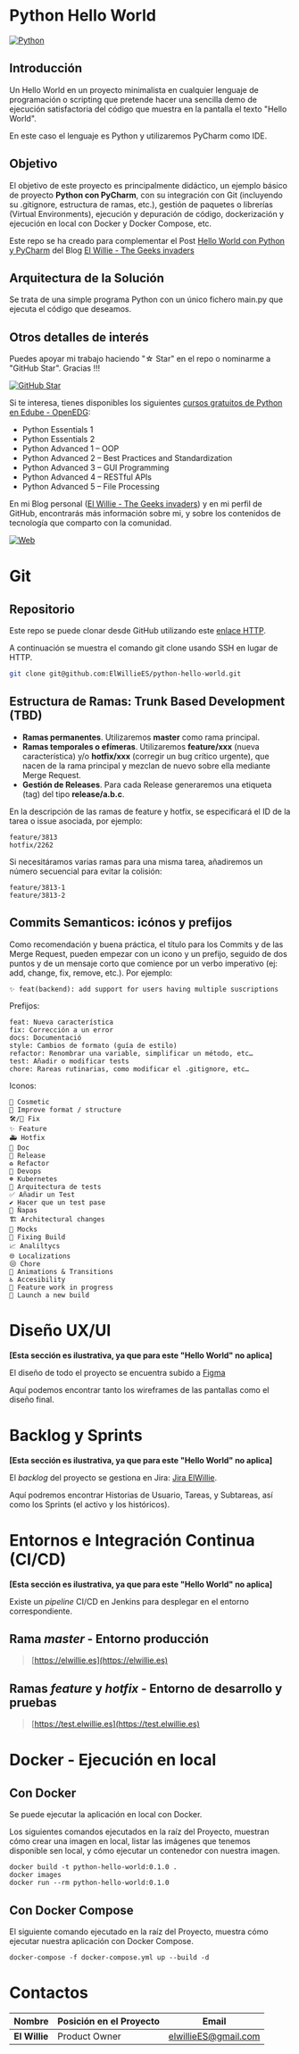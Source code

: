 # Python Hello World

[![Python](https://img.shields.io/badge/Python-3.9+-yellow?style=for-the-badge&logo=python&logoColor=white&labelColor=101010)](https://python.org)

## Introducción

Un Hello World en un proyecto minimalista en cualquier lenguaje de programación o scripting que pretende hacer una sencilla demo de ejecución satisfactoria del código que muestra en la pantalla el texto "Hello World".

En este caso el lenguaje es Python y utilizaremos PyCharm como IDE.


## Objetivo

El objetivo de este proyecto es principalmente didáctico, un ejemplo básico de proyecto **Python con PyCharm**, con su integración con Git (incluyendo su .gitignore, estructura de ramas, etc.), gestión de paquetes o librerías (Virtual Environments), ejecución y depuración de código, dockerización y ejecución en local con Docker y Docker Compose, etc.

Este repo se ha creado para complementar el Post [Hello World con Python y PyCharm](https://elwillie.es/2022/11/08/hello-world-con-python-y-pycharm/) del Blog [El Willie - The Geeks invaders](https://elwillie.es)


## Arquitectura de la Solución

Se trata de una simple programa Python con un único fichero main.py que ejecuta el código que deseamos.

## Otros detalles de interés

Puedes apoyar mi trabajo haciendo "☆ Star" en el repo o nominarme a "GitHub Star". Gracias !!! 

[![GitHub Star](https://img.shields.io/badge/GitHub-Nominar_a_star-yellow?style=for-the-badge&logo=github&logoColor=white&labelColor=101010)](https://stars.github.com/nominate/)

Si te interesa, tienes disponibles los siguientes [cursos gratuitos de Python en Edube - OpenEDG](https://edube.org/):

* Python Essentials 1
* Python Essentials 2
* Python Advanced 1 – OOP
* Python Advanced 2 – Best Practices and Standardization
* Python Advanced 3 – GUI Programming
* Python Advanced 4 – RESTful APIs
* Python Advanced 5 – File Processing

En mi Blog personal ([El Willie - The Geeks invaders](https://elwillie.es)) y en mi perfil de GitHub, encontrarás más información sobre mi, y sobre los contenidos de tecnología que comparto con la comunidad.

[![Web](https://img.shields.io/badge/GitHub-ElWillieES-14a1f0?style=for-the-badge&logo=github&logoColor=white&labelColor=101010)](https://github.com/ElWillieES)

# Git

## Repositorio

Este repo se puede clonar desde GitHub utilizando este [enlace HTTP](https://github.com/ElWillieES/python-hello-world.git). 

A continuación se muestra el comando git clone usando SSH en lugar de HTTP.

```sh
git clone git@github.com:ElWillieES/python-hello-world.git
```

## Estructura de Ramas: Trunk Based Development (TBD)

* **Ramas permanentes**. Utilizaremos **master** como rama principal.
* **Ramas temporales o efímeras**. Utilizaremos **feature/xxx** (nueva característica) y/o **hotfix/xxx** (corregir un bug crítico urgente), que nacen de la rama principal y mezclan de nuevo sobre ella mediante Merge Request.
* **Gestión de Releases**. Para cada Release generaremos una etiqueta (tag) del tipo **release/a.b.c**.

En la descripción de las ramas de feature y hotfix, se especificará el ID de la tarea o issue asociada, por ejemplo:

```git
feature/3813
hotfix/2262
```

Si necesitáramos varias ramas para una misma tarea, añadiremos un número secuencial para evitar la colisión:

```git
feature/3813-1
feature/3813-2
```

## Commits Semanticos: icónos y prefijos

Como recomendación y buena práctica, el título para los Commits y de las Merge Request, pueden empezar con un icono y un prefijo, seguido de dos puntos y de un mensaje corto que comience por un verbo imperativo (ej: add, change, fix, remove, etc.). Por ejemplo:

```git
✨ feat(backend): add support for users having multiple suscriptions
```

Prefijos:

```git
feat: Nueva característica
fix: Corrección a un error
docs: Documentació
style: Cambios de formato (guía de estilo)
refactor: Renombrar una variable, simplificar un método, etc…
test: Añadir o modificar tests
chore: Rareas rutinarias, como modificar el .gitignore, etc…
```

Iconos:

```git
💄 Cosmetic
🎨 Improve format / structure
🛠/🐛 Fix
✨ Feature
🚑 Hotfix
📝 Doc
🚀 Release
♻ Refactor
🐳 Devops
☸ Kubernetes
🧪 Arquitectura de tests
✅ Añadir un Test
✔ Hacer que un test pase
💩 Ñapas
🏗 Architectural changes
🤡 Mocks
💚 Fixing Build
📈 Analiltycs
🌐 Localizations
😒 Chore
💫 Animations & Transitions
♿ Accesibility
🚧 Feature work in progress
🚀 Launch a new build
```

# Diseño UX/UI

**[Esta sección es ilustrativa, ya que para este "Hello World" no aplica]**

El diseño de todo el proyecto se encuentra subido a [Figma](https://www.figma.com/)

Aquí podemos encontrar tanto los wireframes de las pantallas como el diseño final.


# Backlog y Sprints

**[Esta sección es ilustrativa, ya que para este "Hello World" no aplica]**

El _backlog_ del proyecto se gestiona en Jira: [Jira ElWillie](https://elwillie.atlassian.net/).

Aquí podremos encontrar Historias de Usuario, Tareas, y Subtareas, así como los Sprints (el activo y los históricos).


# Entornos e Integración Continua (CI/CD)

**[Esta sección es ilustrativa, ya que para este "Hello World" no aplica]**

Existe un _pipeline_ CI/CD en Jenkins para desplegar en el entorno correspondiente.

## Rama _master_ - Entorno producción

> [https://elwillie.es](https://elwillie.es)

## Ramas _feature_ y _hotfix_ - Entorno de desarrollo y pruebas

> [https://test.elwillie.es](https://test.elwillie.es)


# Docker - Ejecución en local

## Con Docker

Se puede ejecutar la aplicación en local con Docker. 

Los siguientes comandos ejecutados en la raíz del Proyecto, muestran cómo crear una imagen en local, listar las imágenes que tenemos disponible sen local, y cómo ejecutar un contenedor con nuestra imagen.

```shell
docker build -t python-hello-world:0.1.0 .
docker images
docker run --rm python-hello-world:0.1.0
```

## Con Docker Compose

El siguiente comando ejecutado en la raíz del Proyecto, muestra cómo ejecutar nuestra aplicación con Docker Compose. 

```shell
docker-compose -f docker-compose.yml up --build -d
```


# Contactos

| Nombre        | Posición en el Proyecto         | Email                                                |
|---------------| ------------------------------- |------------------------------------------------------|
| **El Willie** | Product Owner                   | [elwillieES@gmail.com](mailto:elwillieES@gmail.com)  |
